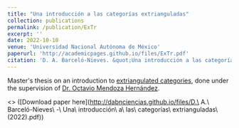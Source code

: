```yaml
---
title: "Una introducción a las categorías extrianguladas"
collection: publications
permalink: /publication/ExTr
excerpt: ''
date: 2022-10-10
venue: 'Universidad Nacional Autónoma de México'
paperurl: 'http://academicpages.github.io/files/ExTr.pdf'
citation: 'D. A. Barceló-Nieves. &quot;Una introducción a las categorías extrianguladas&quot;. Universidad Nacional Autónoma de México, October 2022.'
---
```


Master's thesis on an introduction to [extriangulated categories](http://cahierstgdc.com/wp-content/uploads/2019/04/Nakaoka_Palu-LX-2.pdf), done under the supervision of [Dr. Octavio Mendoza Hernández](https://www.matem.unam.mx/fsd/omendoza).

<> ([Download paper here](http://dabnciencias.github.io/files/D.\ A.\ Barceló-Nieves\ -\ Una\ introducción\ a\ las\ categorías\ extrianguladas\ \(2022\).pdf))
